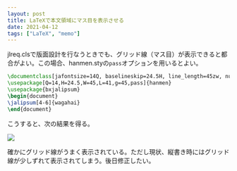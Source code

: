 ```yaml
---
layout: post
title: LaTeXで本文領域にマス目を表示させる
date: 2021-04-12
tags: ["LaTeX", "memo"]
---
```


jlreq.clsで版面設計を行なうときでも、グリッド線（マス目）が表示できると都合がよい。この場合、hanmen.styの`pass`オプションを用いるとよい。

```LaTeX
\documentclass[jafontsize=14Q, baselineskip=24.5H, line_length=45zw, number_of_lines=41]{jlreq}
\usepackage[Q=14,H=24.5,W=45,L=41,g=45,pass]{hanmen}
\usepackage{bxjalipsum}
\begin{document}
\jalipsum[4-6]{wagahai}    
\end{document}
```

こうすると、次の結果を得る。

![](/latex/assets/img/2021-04-12.png)

確かにグリッド線がうまく表示されている。ただし現状、縦書き時にはグリッド線が少しずれて表示されてしまう。後日修正したい。
